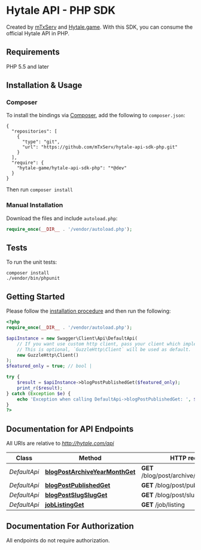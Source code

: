 # Hytale API - PHP SDK

Created by [mTxServ](https://mtxserv.com) and [Hytale.game](https://hytale.game).
With this SDK, you can consume the official Hytale API in PHP.

## Requirements

PHP 5.5 and later

## Installation & Usage
### Composer

To install the bindings via [Composer](http://getcomposer.org/), add the following to `composer.json`:

```
{
  "repositories": [
    {
      "type": "git",
      "url": "https://github.com/mTxServ/hytale-api-sdk-php.git"
    }
  ],
  "require": {
    "hytale-game/hytale-api-sdk-php": "*@dev"
  }
}
```

Then run `composer install`

### Manual Installation

Download the files and include `autoload.php`:

```php
require_once(__DIR__ . '/vendor/autoload.php');
```

## Tests

To run the unit tests:

```
composer install
./vendor/bin/phpunit
```

## Getting Started

Please follow the [installation procedure](#installation--usage) and then run the following:

```php
<?php
require_once(__DIR__ . '/vendor/autoload.php');

$apiInstance = new Swagger\Client\Api\DefaultApi(
    // If you want use custom http client, pass your client which implements `GuzzleHttp\ClientInterface`.
    // This is optional, `GuzzleHttp\Client` will be used as default.
    new GuzzleHttp\Client()
);
$featured_only = true; // bool | 

try {
    $result = $apiInstance->blogPostPublishedGet($featured_only);
    print_r($result);
} catch (Exception $e) {
    echo 'Exception when calling DefaultApi->blogPostPublishedGet: ', $e->getMessage(), PHP_EOL;
}
?>
```

## Documentation for API Endpoints

All URIs are relative to *http://hytale.com/api*

Class | Method | HTTP request | Description
------------ | ------------- | ------------- | -------------
*DefaultApi* | [**blogPostArchiveYearMonthGet**](docs/Api/DefaultApi.md#blogpostarchiveyearmonthget) | **GET** /blog/post/archive/{year}/{month}/ | 
*DefaultApi* | [**blogPostPublishedGet**](docs/Api/DefaultApi.md#blogpostpublishedget) | **GET** /blog/post/published | 
*DefaultApi* | [**blogPostSlugSlugGet**](docs/Api/DefaultApi.md#blogpostslugslugget) | **GET** /blog/post/slug/{slug} | 
*DefaultApi* | [**jobListingGet**](docs/Api/DefaultApi.md#joblistingget) | **GET** /job/listing | 


## Documentation For Authorization

 All endpoints do not require authorization.
